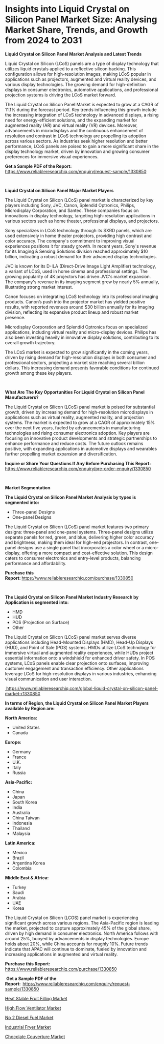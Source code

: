 <p><h1>Insights into Liquid Crystal on Silicon Panel Market Size: Analysing Market Share, Trends, and Growth from 2024 to 2031</h1></p><p><strong>Liquid Crystal on Silicon Panel Market Analysis and Latest Trends</strong></p>
<p><p>Liquid Crystal on Silicon (LCoS) panels are a type of display technology that utilizes liquid crystals applied to a reflective silicon backing. This configuration allows for high-resolution images, making LCoS popular in applications such as projectors, augmented and virtual reality devices, and various display technologies. The growing demand for high-definition displays in consumer electronics, automotive applications, and professional projection systems is driving the LCoS market forward.</p><p>The Liquid Crystal on Silicon Panel Market is expected to grow at a CAGR of 11.1% during the forecast period. Key trends influencing this growth include the increasing integration of LCoS technology in advanced displays, a rising need for energy-efficient solutions, and the expanding market for augmented reality (AR) and virtual reality (VR) devices. Moreover, advancements in microdisplays and the continuous enhancement of resolution and contrast in LCoS technology are propelling its adoption across various sectors. As industries seek higher resolution and better performance, LCoS panels are poised to gain a more significant share in the display technology market, driven by innovation and growing consumer preferences for immersive visual experiences.</p></p>
<p><strong>Get a Sample PDF of the Report:&nbsp;</strong> <a href="https://www.reliableresearchiq.com/enquiry/request-sample/1330850?utm_campaign=1594&utm_medium=2&utm_source=Github&utm_content=ia&utm_term=16102024&utm_id=liquid-crystal-on-silicon-panel">https://www.reliableresearchiq.com/enquiry/request-sample/1330850</a></p>
<p>&nbsp;</p>
<p><strong>Liquid Crystal on Silicon Panel Major Market Players</strong></p>
<p><p>The Liquid Crystal on Silicon (LCoS) panel market is characterized by key players including Sony, JVC, Canon, Splendid Optronics, Philips, Microdisplay Corporation, and Santec. These companies focus on innovations in display technology, targeting high-resolution applications in various sectors such as home theater, professional displays, and projectors.</p><p>Sony specializes in LCoS technology through its SXRD panels, which are used extensively in home theater projectors, providing high contrast and color accuracy. The company's commitment to improving visual experiences positions it for steady growth. In recent years, Sony's revenue for its Imaging & Sensing Solutions division reached approximately $10 billion, indicating a robust demand for their advanced display technologies.</p><p>JVC is known for its D-ILA (Direct-Drive Image Light Amplifier) technology, a variant of LCoS, used in home cinema and professional settings. The growing popularity of 4K projectors has driven JVC's market expansion. The company's revenue in its imaging segment grew by nearly 5% annually, illustrating strong market interest.</p><p>Canon focuses on integrating LCoS technology into its professional imaging products. Canon’s push into the projector market has yielded positive results, with reported revenues around $30 billion annually for its imaging division, reflecting its expansive product lineup and robust market presence. </p><p>Microdisplay Corporation and Splendid Optronics focus on specialized applications, including virtual reality and micro-display devices. Philips has also been investing heavily in innovative display solutions, contributing to its overall growth trajectory.</p><p>The LCoS market is expected to grow significantly in the coming years, driven by rising demand for high-resolution displays in both consumer and professional sectors, projecting a market size reaching several billion dollars. This increasing demand presents favorable conditions for continued growth among these key players.</p></p>
<p>&nbsp;</p>
<p><strong>What Are The Key Opportunities For Liquid Crystal on Silicon Panel Manufacturers?</strong></p>
<p><p>The Liquid Crystal on Silicon (LCoS) panel market is poised for substantial growth, driven by increasing demand for high-resolution microdisplays in applications such as virtual reality, augmented reality, and projection systems. The market is expected to grow at a CAGR of approximately 15% over the next five years, fueled by advancements in manufacturing technologies and rising consumer electronics adoption. Key players are focusing on innovative product developments and strategic partnerships to enhance performance and reduce costs. The future outlook remains positive, with expanding applications in automotive displays and wearables further propelling market expansion and diversification.</p></p>
<p><strong>Inquire or Share Your Questions If Any Before Purchasing This Report:</strong> <a href="https://www.reliableresearchiq.com/enquiry/pre-order-enquiry/1330850?utm_campaign=1594&utm_medium=2&utm_source=Github&utm_content=ia&utm_term=16102024&utm_id=liquid-crystal-on-silicon-panel">https://www.reliableresearchiq.com/enquiry/pre-order-enquiry/1330850</a></p>
<p>&nbsp;</p>
<p><strong>Market Segmentation</strong></p>
<p><strong>The Liquid Crystal on Silicon Panel Market Analysis by types is segmented into:</strong></p>
<p><ul><li>Three-panel Designs</li><li>One-panel Designs</li></ul></p>
<p><p>The Liquid Crystal on Silicon (LCoS) panel market features two primary designs: three-panel and one-panel systems. Three-panel designs utilize separate panels for red, green, and blue, delivering higher color accuracy and brightness, making them ideal for high-end projectors. In contrast, one-panel designs use a single panel that incorporates a color wheel or a micro-display, offering a more compact and cost-effective solution. This design caters to consumer electronics and entry-level products, balancing performance and affordability.</p></p>
<p><strong>Purchase this Report:&nbsp;</strong><a href="https://www.reliableresearchiq.com/purchase/1330850?utm_campaign=1594&utm_medium=2&utm_source=Github&utm_content=ia&utm_term=16102024&utm_id=liquid-crystal-on-silicon-panel">https://www.reliableresearchiq.com/purchase/1330850</a></p>
<p>&nbsp;</p>
<p><strong>The Liquid Crystal on Silicon Panel Market Industry Research by Application is segmented into:</strong></p>
<p><ul><li>HMD</li><li>HUD</li><li>POS (Projection on Surface)</li><li>Other</li></ul></p>
<p><p>The Liquid Crystal on Silicon (LCoS) panel market serves diverse applications including Head-Mounted Displays (HMD), Head-Up Displays (HUD), and Point of Sale (POS) systems. HMDs utilize LCoS technology for immersive virtual and augmented reality experiences, while HUDs project essential information onto a windshield for enhanced driver safety. In POS systems, LCoS panels enable clear projection onto surfaces, improving customer engagement and transaction efficiency. Other applications leverage LCoS for high-resolution displays in various industries, enhancing visual communication and user interaction.</p></p>
<p><a href="https://www.reliableresearchiq.com/global-liquid-crystal-on-silicon-panel-market-r1330850?utm_campaign=1594&utm_medium=2&utm_source=Github&utm_content=ia&utm_term=16102024&utm_id=liquid-crystal-on-silicon-panel">&nbsp;https://www.reliableresearchiq.com/global-liquid-crystal-on-silicon-panel-market-r1330850</a></p>
<p><strong>In terms of Region, the Liquid Crystal on Silicon Panel Market Players available by Region are:</strong></p>
<p>
    <p> <strong> North America: </strong>
        <ul>
            <li>United States</li>
            <li>Canada</li>
        </ul>
        </p> 
    <p> <strong> Europe: </strong>
        <ul>
            <li>Germany</li>
            <li>France</li>
            <li>U.K.</li>
            <li>Italy</li>
            <li>Russia</li>
        </ul>
        </p> 
    <p> <strong> Asia-Pacific: </strong>
        <ul>
            <li>China</li>
            <li>Japan</li>
            <li>South Korea</li>
            <li>India</li>
            <li>Australia</li>
            <li>China Taiwan</li>
            <li>Indonesia</li>
            <li>Thailand</li>
            <li>Malaysia</li>
        </ul>
        </p> 
    <p> <strong> Latin America: </strong>
        <ul>
            <li>Mexico</li>
            <li>Brazil</li>
            <li>Argentina Korea</li>
            <li>Colombia</li>
        </ul>
        </p> 
    <p> <strong> Middle East & Africa: </strong>
        <ul>
            <li>Turkey</li>
            <li>Saudi</li>
            <li>Arabia</li>
            <li>UAE</li>
            <li>Korea</li>
        </ul>
    </p>
    </p>
<p><p>The Liquid Crystal on Silicon (LCOS) panel market is experiencing significant growth across various regions. The Asia-Pacific region is leading the market, projected to capture approximately 45% of the global share, driven by high demand in consumer electronics. North America follows with around 25%, buoyed by advancements in display technologies. Europe holds about 20%, while China accounts for roughly 10%. Future trends indicate that APAC will continue to dominate, fueled by innovation and increasing applications in augmented and virtual reality.</p></p>
<p><strong>Purchase this Report: </strong><a href="https://www.reliableresearchiq.com/purchase/1330850?utm_campaign=1594&utm_medium=2&utm_source=Github&utm_content=ia&utm_term=16102024&utm_id=liquid-crystal-on-silicon-panel">https://www.reliableresearchiq.com/purchase/1330850</a></p>
<p>&nbsp;<strong>Get a Sample PDF of the Report:&nbsp;&nbsp;</strong><a href="https://www.reliableresearchiq.com/enquiry/request-sample/1330850?utm_campaign=1594&utm_medium=2&utm_source=Github&utm_content=ia&utm_term=16102024&utm_id=liquid-crystal-on-silicon-panel">https://www.reliableresearchiq.com/enquiry/request-sample/1330850</a></p>
<p><strong></strong></p>
<p><p><a href="https://www.linkedin.com/pulse/future-innovation-global-heat-stable-fruit-filling-market-twvee?trk=public_post_embed_feed-article-content&utm_campaign=1594&utm_medium=2&utm_source=Github&utm_content=ia&utm_term=16102024&utm_id=liquid-crystal-on-silicon-panel">Heat Stable Fruit Filling Market</a></p><p><a href="https://www.linkedin.com/pulse/emerging-technologies-reshaping-high-flow-ventilator-market-cvghe?trk=public_post_embed_feed-article-content&utm_campaign=1594&utm_medium=2&utm_source=Github&utm_content=ia&utm_term=16102024&utm_id=liquid-crystal-on-silicon-panel">High Flow Ventilator Market</a></p><p><a href="https://www.linkedin.com/pulse/global-2-diesel-fuel-market-product-types-applications-regional-xdjhe?trk=public_post_embed_feed-article-content&utm_campaign=1594&utm_medium=2&utm_source=Github&utm_content=ia&utm_term=16102024&utm_id=liquid-crystal-on-silicon-panel">No 2 Diesel Fuel Market</a></p><p><a href="https://www.linkedin.com/pulse/industrial-fryer-market-trends-insights-type-application-bwfje?trk=public_post_embed_feed-article-content&utm_campaign=1594&utm_medium=2&utm_source=Github&utm_content=ia&utm_term=16102024&utm_id=liquid-crystal-on-silicon-panel">Industrial Fryer Market</a></p><p><a href="https://www.linkedin.com/pulse/global-chocolate-couverture-market-analysis-key-trends-6n53e?trk=public_post_embed_feed-article-content&utm_campaign=1594&utm_medium=2&utm_source=Github&utm_content=ia&utm_term=16102024&utm_id=liquid-crystal-on-silicon-panel">Chocolate Couverture Market</a></p></p>